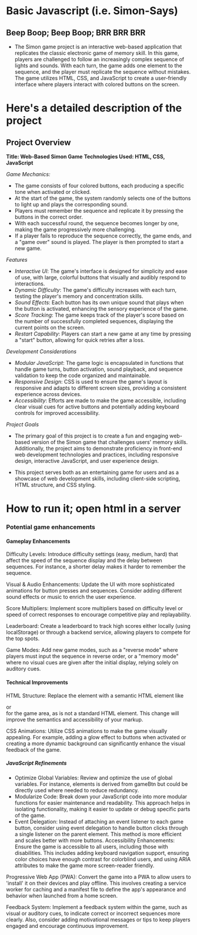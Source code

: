 # Basic Javascript (i.e. Simon-Says)

## Beep Boop; Beep Boop; BRR BRR BRR

- The Simon game project is an interactive web-based application that replicates the classic electronic game of memory skill. In this game, players are challenged to follow an increasingly complex sequence of lights and sounds. With each turn, the game adds one element to the sequence, and the player must replicate the sequence without mistakes. The game utilizes HTML, CSS, and JavaScript to create a user-friendly interface where players interact with colored buttons on the screen.

# Here's a detailed description of the project

## Project Overview

**Title: Web-Based Simon Game**
**Technologies Used: HTML, CSS, JavaScript**

*Game Mechanics:*

- The game consists of four colored buttons, each producing a specific tone when activated or clicked.
- At the start of the game, the system randomly selects one of the buttons to light up and plays the corresponding sound.
- Players must remember the sequence and replicate it by pressing the buttons in the correct order.
- With each successful round, the sequence becomes longer by one, making the game progressively more challenging.
- If a player fails to reproduce the sequence correctly, the game ends, and a "game over" sound is played. The player is then prompted to start a new game.

*Features*

- *Interactive UI*: The game's interface is designed for simplicity and ease of use, with large, colorful buttons that visually and audibly respond to interactions.
- *Dynamic Difficulty*: The game's difficulty increases with each turn, testing the player's memory and concentration skills.
- *Sound Effects*: Each button has its own unique sound that plays when the button is activated, enhancing the sensory experience of the game.
- *Score Tracking*: The game keeps track of the player's score based on the number of successfully completed sequences, displaying the current points on the screen.
- *Restart Capability*: Players can start a new game at any time by pressing a "start" button, allowing for quick retries after a loss.

*Development Considerations*

- *Modular JavaScript*: The game logic is encapsulated in functions that handle game turns, button activation, sound playback, and sequence validation to keep the code organized and maintainable.
- *Responsive Design*: CSS is used to ensure the game's layout is responsive and adapts to different screen sizes, providing a consistent experience across devices.
- *Accessibility*: Efforts are made to make the game accessible, including clear visual cues for active buttons and potentially adding keyboard controls for improved accessibility.

*Project Goals*

- The primary goal of this project is to create a fun and engaging web-based version of the Simon game that challenges users' memory skills. Additionally, the project aims to demonstrate proficiency in front-end web development technologies and practices, including responsive design, interactive JavaScript, and user experience design.

- This project serves both as an entertaining game for users and as a showcase of web development skills, including client-side scripting, HTML structure, and CSS styling.

# How to run it; open html in a server

### Potential game enhancements

#### Gameplay Enhancements

Difficulty Levels: Introduce difficulty settings (easy, medium, hard) that affect the speed of the sequence display and the delay between sequences. For instance, a shorter delay makes it harder to remember the sequence.

Visual & Audio Enhancements: Update the UI with more sophisticated animations for button presses and sequences. Consider adding different sound effects or music to enrich the user experience.

Score Multipliers: Implement score multipliers based on difficulty level or speed of correct responses to encourage competitive play and replayability.

Leaderboard: Create a leaderboard to track high scores either locally (using localStorage) or through a backend service, allowing players to compete for the top spots.

Game Modes: Add new game modes, such as a "reverse mode" where players must input the sequence in reverse order, or a "memory mode" where no visual cues are given after the initial display, relying solely on auditory cues.

#### Technical Improvements

HTML Structure: Replace the <container> element with a semantic HTML element like <div> or <section> for the game area, as <container> is not a standard HTML element. This change will improve the semantics and accessibility of your markup.

CSS Animations: Utilize CSS animations to make the game visually appealing. For example, adding a glow effect to buttons when activated or creating a more dynamic background can significantly enhance the visual feedback of the game.

##### JavaScript Refinements

- Optimize Global Variables: Review and optimize the use of global variables. For instance, elements is derived from gameBtn but could be directly used where needed to reduce redundancy.
- Modularize Code: Break down your JavaScript code into more modular functions for easier maintenance and readability. This approach helps in isolating functionality, making it easier to update or debug specific parts of the game.
- Event Delegation: Instead of attaching an event listener to each game button, consider using event delegation to handle button clicks through a single listener on the parent element. This method is more efficient and scales better with more buttons.
Accessibility Enhancements: Ensure the game is accessible to all users, including those with disabilities. This includes adding keyboard navigation support, ensuring color choices have enough contrast for colorblind users, and using ARIA attributes to make the game more screen-reader friendly.

Progressive Web App (PWA): Convert the game into a PWA to allow users to 'install' it on their devices and play offline. This involves creating a service worker for caching and a manifest file to define the app's appearance and behavior when launched from a home screen.

Feedback System: Implement a feedback system within the game, such as visual or auditory cues, to indicate correct or incorrect sequences more clearly. Also, consider adding motivational messages or tips to keep players engaged and encourage continuous improvement.
